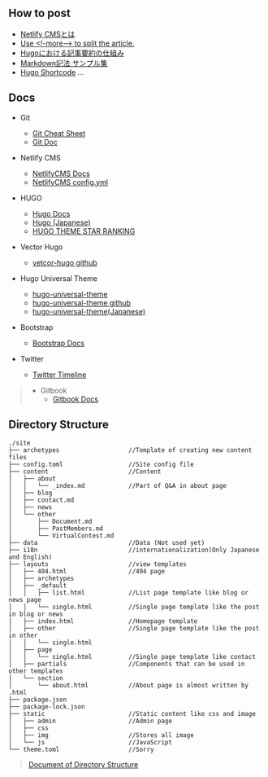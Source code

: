 ## How to post
- [Netlify CMSとは](https://lab.sonicmoov.com/web-service/netlify-cms/)
- [Use <!-more--> to split the article.](https://gohugo.io/content-management/summaries/)  
- [Hugoにおける記事要約の仕組み](https://qiita.com/DQNEO/items/4cc651aa1c2d0ced9fae)
- [Markdown記法 サンプル集](https://qiita.com/tbpgr/items/989c6badefff69377da7)
- [Hugo Shortcode](https://gohugo.io/content-management/shortcodes/)
...  


## Docs
- Git   
    - [Git Cheat Sheet](https://github.github.com/training-kit/downloads/github-git-cheat-sheet.pdf)  
    - [Git Doc](https://git-scm.com/book/en/v2)

- Netlify CMS
   - [NetlifyCMS Docs](https://www.netlifycms.org/docs/)  
   - [NetlifyCMS config.yml](https://www.ravness.com/2019/05/netlifycms/)  
    
- HUGO
   - [Hugo Docs](https://gohugo.io/documentation/)  
   - [Hugo (Japanese)](http://staff.feedtailor.jp/categories/hugo/)
   - [HUGO THEME STAR RANKING](https://hugo-theme-ranking.oika.me/)

- Vector Hugo
   - [vetcor-hugo github](https://github.com/netlify-templates/victor-hugo)
    
- Hugo Universal Theme
   - [hugo-universal-theme](https://themes.gohugo.io/hugo-universal-theme/)
   - [hugo-universal-theme github](https://github.com/devcows/hugo-universal-theme)
   - [hugo-universal-theme(Japanese)](https://harada-kogyo.jp/2017/05/15/hugo-universal-theme-ja/)
    
- Bootstrap
   - [Bootstrap Docs](https://getbootstrap.com/docs/4.4/getting-started/introduction/)
    
- Twitter
   - [Twitter Timeline](https://publish.twitter.com/#)
    
> - Gitbook
>    - [Gitbook Docs](https://docs.gitbook.com/)  


## Directory Structure

```
./site
├── archetypes                   //Template of creating new content files
├── config.toml                  //Site config file
├── content                      //Content
│   ├── about  
│   │   └── _index.md            //Part of Q&A in about page
│   ├── blog  
│   ├── contact.md  
│   ├── news  
│   └── other  
│       ├── Document.md  
│       ├── PastMembers.md  
│       └── VirtualContest.md  
├── data                         //Data (Not used yet)
├── i18n                         //internationalization(Only Japanese and English)
├── layouts                      //view templates
│   ├── 404.html                 //404 page
│   ├── archetypes  
│   ├── _default  
│   │   ├── list.html            //List page template like blog or news page
│   │   └── single.html          //Single page template like the post in blog or news
│   ├── index.html               //Homepage template
│   ├── other                    //Single page template like the post in other
│   │   └── single.html    
│   ├── page  
│   │   └── single.html          //Single page template like contact
│   ├── partials                 //Components that can be used in other templates
│   └── section  
│       └── about.html           //About page is almost written by .html
├── package.json                 
├── package-lock.json            
├── static                       //Static content like css and image
│   ├── admin                    //Admin page
│   ├── css 
│   ├── img                      //Stores all image
│   └── js                       //JavaScript
└── theme.toml                   //Sorry
```
>[Document of Directory Structure](https://gohugo.io/getting-started/directory-structure/)  

